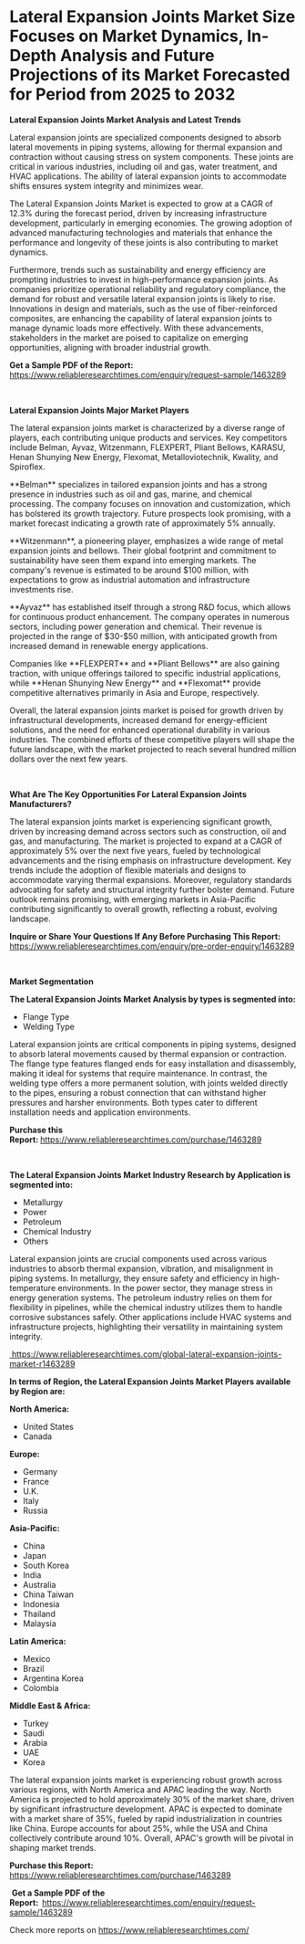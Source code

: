 <p><h1>Lateral Expansion Joints Market Size Focuses on Market Dynamics, In-Depth Analysis and Future Projections of its Market Forecasted for Period from 2025 to 2032</h1></p><p><strong>Lateral Expansion Joints Market Analysis and Latest Trends</strong></p>
<p><p>Lateral expansion joints are specialized components designed to absorb lateral movements in piping systems, allowing for thermal expansion and contraction without causing stress on system components. These joints are critical in various industries, including oil and gas, water treatment, and HVAC applications. The ability of lateral expansion joints to accommodate shifts ensures system integrity and minimizes wear.</p><p>The Lateral Expansion Joints Market is expected to grow at a CAGR of 12.3% during the forecast period, driven by increasing infrastructure development, particularly in emerging economies. The growing adoption of advanced manufacturing technologies and materials that enhance the performance and longevity of these joints is also contributing to market dynamics. </p><p>Furthermore, trends such as sustainability and energy efficiency are prompting industries to invest in high-performance expansion joints. As companies prioritize operational reliability and regulatory compliance, the demand for robust and versatile lateral expansion joints is likely to rise. Innovations in design and materials, such as the use of fiber-reinforced composites, are enhancing the capability of lateral expansion joints to manage dynamic loads more effectively. With these advancements, stakeholders in the market are poised to capitalize on emerging opportunities, aligning with broader industrial growth.</p></p>
<p><strong>Get a Sample PDF of the Report:&nbsp;</strong> <a href="https://www.reliableresearchtimes.com/enquiry/request-sample/1463289?utm_campaign=2479&utm_medium=2&utm_source=Github&utm_content=ia&utm_term=18022025&utm_id=lateral-expansion-joints">https://www.reliableresearchtimes.com/enquiry/request-sample/1463289</a></p>
<p>&nbsp;</p>
<p><strong>Lateral Expansion Joints Major Market Players</strong></p>
<p><p>The lateral expansion joints market is characterized by a diverse range of players, each contributing unique products and services. Key competitors include Belman, Ayvaz, Witzenmann, FLEXPERT, Pliant Bellows, KARASU, Henan Shunying New Energy, Flexomat, Metalloviotechnik, Kwality, and Spiroflex.</p><p>**Belman** specializes in tailored expansion joints and has a strong presence in industries such as oil and gas, marine, and chemical processing. The company focuses on innovation and customization, which has bolstered its growth trajectory. Future prospects look promising, with a market forecast indicating a growth rate of approximately 5% annually.</p><p>**Witzenmann**, a pioneering player, emphasizes a wide range of metal expansion joints and bellows. Their global footprint and commitment to sustainability have seen them expand into emerging markets. The company's revenue is estimated to be around $100 million, with expectations to grow as industrial automation and infrastructure investments rise.</p><p>**Ayvaz** has established itself through a strong R&D focus, which allows for continuous product enhancement. The company operates in numerous sectors, including power generation and chemical. Their revenue is projected in the range of $30-$50 million, with anticipated growth from increased demand in renewable energy applications.</p><p>Companies like **FLEXPERT** and **Pliant Bellows** are also gaining traction, with unique offerings tailored to specific industrial applications, while **Henan Shunying New Energy** and **Flexomat** provide competitive alternatives primarily in Asia and Europe, respectively.</p><p>Overall, the lateral expansion joints market is poised for growth driven by infrastructural developments, increased demand for energy-efficient solutions, and the need for enhanced operational durability in various industries. The combined efforts of these competitive players will shape the future landscape, with the market projected to reach several hundred million dollars over the next few years.</p></p>
<p>&nbsp;</p>
<p><strong>What Are The Key Opportunities For Lateral Expansion Joints Manufacturers?</strong></p>
<p><p>The lateral expansion joints market is experiencing significant growth, driven by increasing demand across sectors such as construction, oil and gas, and manufacturing. The market is projected to expand at a CAGR of approximately 5% over the next five years, fueled by technological advancements and the rising emphasis on infrastructure development. Key trends include the adoption of flexible materials and designs to accommodate varying thermal expansions. Moreover, regulatory standards advocating for safety and structural integrity further bolster demand. Future outlook remains promising, with emerging markets in Asia-Pacific contributing significantly to overall growth, reflecting a robust, evolving landscape.</p></p>
<p><strong>Inquire or Share Your Questions If Any Before Purchasing This Report:</strong> <a href="https://www.reliableresearchtimes.com/enquiry/pre-order-enquiry/1463289?utm_campaign=2479&utm_medium=2&utm_source=Github&utm_content=ia&utm_term=18022025&utm_id=lateral-expansion-joints">https://www.reliableresearchtimes.com/enquiry/pre-order-enquiry/1463289</a></p>
<p>&nbsp;</p>
<p><strong>Market Segmentation</strong></p>
<p><strong>The Lateral Expansion Joints Market Analysis by types is segmented into:</strong></p>
<p><ul><li>Flange Type</li><li>Welding Type</li></ul></p>
<p><p>Lateral expansion joints are critical components in piping systems, designed to absorb lateral movements caused by thermal expansion or contraction. The flange type features flanged ends for easy installation and disassembly, making it ideal for systems that require maintenance. In contrast, the welding type offers a more permanent solution, with joints welded directly to the pipes, ensuring a robust connection that can withstand higher pressures and harsher environments. Both types cater to different installation needs and application environments.</p></p>
<p><strong>Purchase this Report:&nbsp;</strong><a href="https://www.reliableresearchtimes.com/purchase/1463289?utm_campaign=2479&utm_medium=2&utm_source=Github&utm_content=ia&utm_term=18022025&utm_id=lateral-expansion-joints">https://www.reliableresearchtimes.com/purchase/1463289</a></p>
<p>&nbsp;</p>
<p><strong>The Lateral Expansion Joints Market Industry Research by Application is segmented into:</strong></p>
<p><ul><li>Metallurgy</li><li>Power</li><li>Petroleum</li><li>Chemical Industry</li><li>Others</li></ul></p>
<p><p>Lateral expansion joints are crucial components used across various industries to absorb thermal expansion, vibration, and misalignment in piping systems. In metallurgy, they ensure safety and efficiency in high-temperature environments. In the power sector, they manage stress in energy generation systems. The petroleum industry relies on them for flexibility in pipelines, while the chemical industry utilizes them to handle corrosive substances safely. Other applications include HVAC systems and infrastructure projects, highlighting their versatility in maintaining system integrity.</p></p>
<p><a href="https://www.reliableresearchtimes.com/global-lateral-expansion-joints-market-r1463289?utm_campaign=2479&utm_medium=2&utm_source=Github&utm_content=ia&utm_term=18022025&utm_id=lateral-expansion-joints">&nbsp;https://www.reliableresearchtimes.com/global-lateral-expansion-joints-market-r1463289</a></p>
<p><strong>In terms of Region, the Lateral Expansion Joints Market Players available by Region are:</strong></p>
<p>
    <p> <strong> North America: </strong>
        <ul>
            <li>United States</li>
            <li>Canada</li>
        </ul>
        </p> 
    <p> <strong> Europe: </strong>
        <ul>
            <li>Germany</li>
            <li>France</li>
            <li>U.K.</li>
            <li>Italy</li>
            <li>Russia</li>
        </ul>
        </p> 
    <p> <strong> Asia-Pacific: </strong>
        <ul>
            <li>China</li>
            <li>Japan</li>
            <li>South Korea</li>
            <li>India</li>
            <li>Australia</li>
            <li>China Taiwan</li>
            <li>Indonesia</li>
            <li>Thailand</li>
            <li>Malaysia</li>
        </ul>
        </p> 
    <p> <strong> Latin America: </strong>
        <ul>
            <li>Mexico</li>
            <li>Brazil</li>
            <li>Argentina Korea</li>
            <li>Colombia</li>
        </ul>
        </p> 
    <p> <strong> Middle East & Africa: </strong>
        <ul>
            <li>Turkey</li>
            <li>Saudi</li>
            <li>Arabia</li>
            <li>UAE</li>
            <li>Korea</li>
        </ul>
    </p>
    </p>
<p><p>The lateral expansion joints market is experiencing robust growth across various regions, with North America and APAC leading the way. North America is projected to hold approximately 30% of the market share, driven by significant infrastructure development. APAC is expected to dominate with a market share of 35%, fueled by rapid industrialization in countries like China. Europe accounts for about 25%, while the USA and China collectively contribute around 10%. Overall, APAC's growth will be pivotal in shaping market trends.</p></p>
<p><strong>Purchase this Report: </strong><a href="https://www.reliableresearchtimes.com/purchase/1463289?utm_campaign=2479&utm_medium=2&utm_source=Github&utm_content=ia&utm_term=18022025&utm_id=lateral-expansion-joints">https://www.reliableresearchtimes.com/purchase/1463289</a></p>
<p>&nbsp;<strong>Get a Sample PDF of the Report:&nbsp;&nbsp;</strong><a href="https://www.reliableresearchtimes.com/enquiry/request-sample/1463289?utm_campaign=2479&utm_medium=2&utm_source=Github&utm_content=ia&utm_term=18022025&utm_id=lateral-expansion-joints">https://www.reliableresearchtimes.com/enquiry/request-sample/1463289</a></p>
<p><strong></strong></p>
<p>Check more reports on <a href="https://www.reliableresearchtimes.com/?utm_campaign=2479&utm_medium=2&utm_source=Github&utm_content=ia&utm_term=18022025&utm_id=lateral-expansion-joints">https://www.reliableresearchtimes.com/</a></p>